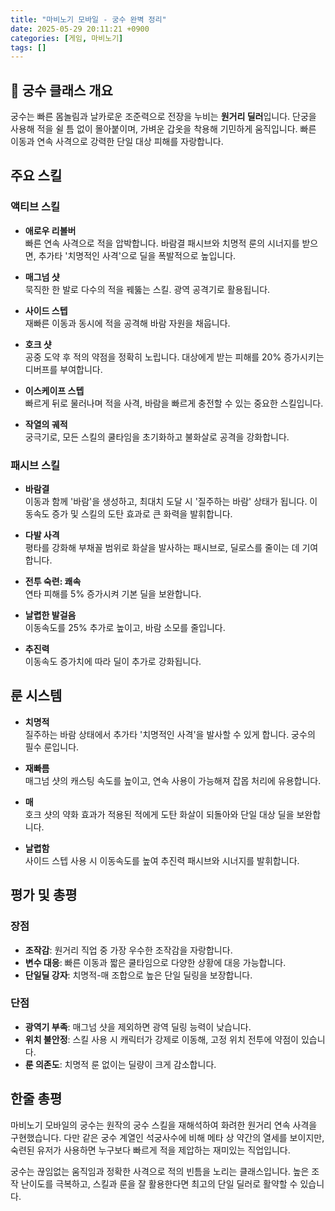 ```yaml
---
title: "마비노기 모바일 - 궁수 완벽 정리"
date: 2025-05-29 20:11:21 +0900
categories: [게임, 마비노기]
tags: []
---
```


## 🏹 궁수 클래스 개요

궁수는 빠른 몸놀림과 날카로운 조준력으로 전장을 누비는 **원거리 딜러**입니다. 단궁을 사용해 적을 쉴 틈 없이 몰아붙이며, 가벼운 갑옷을 착용해 기민하게 움직입니다. 빠른 이동과 연속 사격으로 강력한 단일 대상 피해를 자랑합니다.

## 주요 스킬

### 액티브 스킬

- **애로우 리볼버**  
  빠른 연속 사격으로 적을 압박합니다. 바람결 패시브와 치명적 룬의 시너지를 받으면, 추가타 '치명적인 사격'으로 딜을 폭발적으로 높입니다.

- **매그넘 샷**  
  묵직한 한 발로 다수의 적을 꿰뚫는 스킬. 광역 공격기로 활용됩니다.

- **사이드 스텝**  
  재빠른 이동과 동시에 적을 공격해 바람 자원을 채웁니다.

- **호크 샷**  
  공중 도약 후 적의 약점을 정확히 노립니다. 대상에게 받는 피해를 20% 증가시키는 디버프를 부여합니다.

- **이스케이프 스텝**  
  빠르게 뒤로 물러나며 적을 사격, 바람을 빠르게 충전할 수 있는 중요한 스킬입니다.

- **작열의 궤적**  
  궁극기로, 모든 스킬의 쿨타임을 초기화하고 불화살로 공격을 강화합니다.

### 패시브 스킬

- **바람결**  
  이동과 함께 '바람'을 생성하고, 최대치 도달 시 '질주하는 바람' 상태가 됩니다. 이동속도 증가 및 스킬의 도탄 효과로 큰 화력을 발휘합니다.

- **다발 사격**  
  평타를 강화해 부채꼴 범위로 화살을 발사하는 패시브로, 딜로스를 줄이는 데 기여합니다.

- **전투 숙련: 쾌속**  
  연타 피해를 5% 증가시켜 기본 딜을 보완합니다.

- **날렵한 발걸음**  
  이동속도를 25% 추가로 높이고, 바람 소모를 줄입니다.

- **추진력**  
  이동속도 증가치에 따라 딜이 추가로 강화됩니다.

## 룬 시스템

- **치명적**  
  질주하는 바람 상태에서 추가타 '치명적인 사격'을 발사할 수 있게 합니다. 궁수의 필수 룬입니다.

- **재빠름**  
  매그넘 샷의 캐스팅 속도를 높이고, 연속 사용이 가능해져 잡몹 처리에 유용합니다.

- **매**  
  호크 샷의 약화 효과가 적용된 적에게 도탄 화살이 되돌아와 단일 대상 딜을 보완합니다.

- **날렵함**  
  사이드 스텝 사용 시 이동속도를 높여 추진력 패시브와 시너지를 발휘합니다.

## 평가 및 총평

### 장점
- **조작감**: 원거리 직업 중 가장 우수한 조작감을 자랑합니다.
- **변수 대응**: 빠른 이동과 짧은 쿨타임으로 다양한 상황에 대응 가능합니다.
- **단일딜 강자**: 치명적-매 조합으로 높은 단일 딜링을 보장합니다.

### 단점
- **광역기 부족**: 매그넘 샷을 제외하면 광역 딜링 능력이 낮습니다.
- **위치 불안정**: 스킬 사용 시 캐릭터가 강제로 이동해, 고정 위치 전투에 약점이 있습니다.
- **룬 의존도**: 치명적 룬 없이는 딜량이 크게 감소합니다.

## 한줄 총평
마비노기 모바일의 궁수는 원작의 궁수 스킬을 재해석하여 화려한 원거리 연속 사격을 구현했습니다. 다만 같은 궁수 계열인 석궁사수에 비해 메타 상 약간의 열세를 보이지만, 숙련된 유저가 사용하면 누구보다 빠르게 적을 제압하는 재미있는 직업입니다.

궁수는 끊임없는 움직임과 정확한 사격으로 적의 빈틈을 노리는 클래스입니다. 높은 조작 난이도를 극복하고, 스킬과 룬을 잘 활용한다면 최고의 단일 딜러로 활약할 수 있습니다.
